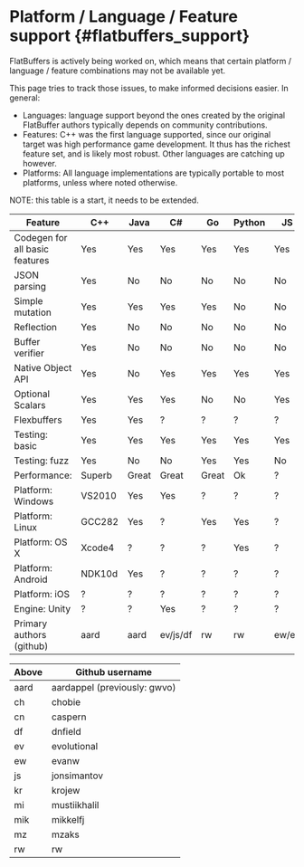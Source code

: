 ﻿Platform / Language / Feature support    {#flatbuffers_support}
=====================================

FlatBuffers is actively being worked on, which means that certain platform /
language / feature combinations may not be available yet.

This page tries to track those issues, to make informed decisions easier.
In general:

  * Languages: language support beyond the ones created by the original
    FlatBuffer authors typically depends on community contributions.
  * Features: C++ was the first language supported, since our original
    target was high performance game development. It thus has the richest
    feature set, and is likely most robust. Other languages are catching up
    however.
  * Platforms: All language implementations are typically portable to most
    platforms, unless where noted otherwise.

NOTE: this table is a start, it needs to be extended.

Feature                        | C++    | Java  | C#       | Go    | Python | JS    | TS  | C      | PHP | Dart    | Lobster | Rust   | Swift
------------------------------ | ------ | ----- | -------- | ----- | ------ | ----- | --- | ------ | --- | ------- | ------- | ------ | ------
Codegen for all basic features | Yes    | Yes   | Yes      | Yes   | Yes    | Yes   | Yes | Yes    | WiP | Yes     | Yes     | Yes    | Yes
JSON parsing                   | Yes    | No    | No       | No    | No     | No    | No  | Yes    | No  | No      | Yes     | No     | No
Simple mutation                | Yes    | Yes   | Yes      | Yes   | No     | No    | No  | No     | No  | No      | No      | No     | Yes
Reflection                     | Yes    | No    | No       | No    | No     | No    | No  | Basic  | No  | No      | No      | No     | No
Buffer verifier                | Yes    | No    | No       | No    | No     | No    | No  | Yes    | No  | No      | No      | No     | No
Native Object API              | Yes    | No    | Yes      | Yes   | Yes    | Yes   | Yes | No     | No  | Yes     | No      | No     | No
Optional Scalars               | Yes    | Yes   | Yes      | No    | No     | Yes   | Yes | Yes    | No  | No      | Yes     | Yes    | Yes
Flexbuffers                    | Yes    | Yes   | ?        | ?     | ?      | ?     | ?   | ?      | ?   | ?       | ?       | Yes    | ?
Testing: basic                 | Yes    | Yes   | Yes      | Yes   | Yes    | Yes   | Yes | Yes    | ?   | Yes     | Yes     | Yes    | Yes
Testing: fuzz                  | Yes    | No    | No       | Yes   | Yes    | No    | No  | No     | ?   | No      | No      | Yes    | No
Performance:                   | Superb | Great | Great    | Great | Ok     | ?     | ?   | Superb | ?   | ?       | Great   | Superb | Great
Platform: Windows              | VS2010 | Yes   | Yes      | ?     | ?      | ?     | Yes | VS2010 | ?   | Yes     | Yes     | Yes    | No
Platform: Linux                | GCC282 | Yes   | ?        | Yes   | Yes    | ?     | Yes | Yes    | ?   | Yes     | Yes     | Yes    | Yes
Platform: OS X                 | Xcode4 | ?     | ?        | ?     | Yes    | ?     | Yes | Yes    | ?   | Yes     | Yes     | Yes    | Yes
Platform: Android              | NDK10d | Yes   | ?        | ?     | ?      | ?     | ?   | ?      | ?   | Flutter | Yes     | ?      | No
Platform: iOS                  | ?      | ?     | ?        | ?     | ?      | ?     | ?   | ?      | ?   | Flutter | Yes     | ?      | Yes
Engine: Unity                  | ?      | ?     | Yes      | ?     | ?      | ?     | ?   | ?      | ?   | ?       | No      | ?      | No
Primary authors (github)       | aard   | aard  | ev/js/df | rw    | rw     | ew/ev | kr  | mik    | ch  | df      | aard    | rw/cn  | mi/mz

Above | Github username
----- | -----------------------------
aard  | aardappel (previously: gwvo)
ch    | chobie
cn    | caspern
df    | dnfield
ev    | evolutional
ew    | evanw
js    | jonsimantov
kr    | krojew
mi    | mustiikhalil
mik   | mikkelfj
mz    | mzaks
rw    | rw

<br>
